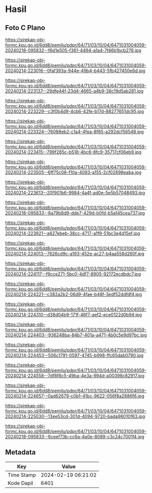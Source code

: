 # Hasil

## Foto C Plano

https://sirekap-obj-formc.kpu.go.id/6dd8/pemilu/pdpr/64/71/03/10/04/6471031004059-20240218-095832--f6d1e505-f361-4494-a1a4-7f46b1bcb276.jpg

https://sirekap-obj-formc.kpu.go.id/6dd8/pemilu/pdpr/64/71/03/10/04/6471031004059-20240214-223016--0faf393a-944e-49b4-b443-5fb427450e6d.jpg

https://sirekap-obj-formc.kpu.go.id/6dd8/pemilu/pdpr/64/71/03/10/04/6471031004059-20240214-223137--29dfe44f-23d4-4665-a4b9-38c19d5ab281.jpg

https://sirekap-obj-formc.kpu.go.id/6dd8/pemilu/pdpr/64/71/03/10/04/6471031004059-20240214-223229--c3f0b4d9-4cb6-42fe-b17d-88277651dc95.jpg

https://sirekap-obj-formc.kpu.go.id/6dd8/pemilu/pdpr/64/71/03/10/04/6471031004059-20240214-223324--76088eb2-c1a4-4fea-8f65-a292dcf56548.jpg

https://sirekap-obj-formc.kpu.go.id/6dd8/pemilu/pdpr/64/71/03/10/04/6471031004059-20240214-223415--799f285c-b518-4bc6-8fc9-35717cf06eb9.jpg

https://sirekap-obj-formc.kpu.go.id/6dd8/pemilu/pdpr/64/71/03/10/04/6471031004059-20240214-223505--6ff75c08-f10a-4093-a155-2cf02698eaba.jpg

https://sirekap-obj-formc.kpu.go.id/6dd8/pemilu/pdpr/64/71/03/10/04/6471031004059-20240214-223613--20f901b6-9984-4a4f-ad0e-5e5b57048493.jpg

https://sirekap-obj-formc.kpu.go.id/6dd8/pemilu/pdpr/64/71/03/10/04/6471031004059-20240218-095833--8a79b8d9-dde7-429d-b0fd-b5a145cea737.jpg

https://sirekap-obj-formc.kpu.go.id/6dd8/pemilu/pdpr/64/71/03/10/04/6471031004059-20240214-223921--a627ebeb-38cc-4717-a1f9-51bc3e4d15ef.jpg

https://sirekap-obj-formc.kpu.go.id/6dd8/pemilu/pdpr/64/71/03/10/04/6471031004059-20240214-224013--7626cd9c-a193-452e-ac27-b4aa558d260f.jpg

https://sirekap-obj-formc.kpu.go.id/6dd8/pemilu/pdpr/64/71/03/10/04/6471031004059-20240214-224117--f9cce271-5bc0-4df7-8905-92172ecdbdc7.jpg

https://sirekap-obj-formc.kpu.go.id/6dd8/pemilu/pdpr/64/71/03/10/04/6471031004059-20240214-224221--c382a2b2-06d9-4fae-b48f-3edf52ddfdf4.jpg

https://sirekap-obj-formc.kpu.go.id/6dd8/pemilu/pdpr/64/71/03/10/04/6471031004059-20240214-224310--d38d04b9-171f-46f7-aef2-ece0122d0b94.jpg

https://sirekap-obj-formc.kpu.go.id/6dd8/pemilu/pdpr/64/71/03/10/04/6471031004059-20240214-224403--936248ba-84b7-401a-a471-4b0c5e9d97bc.jpg

https://sirekap-obj-formc.kpu.go.id/6dd8/pemilu/pdpr/64/71/03/10/04/6471031004059-20240214-224453--506c1791-0597-4745-b998-ffc65dab0790.jpg

https://sirekap-obj-formc.kpu.go.id/6dd8/pemilu/pdpr/64/71/03/10/04/6471031004059-20240214-224558--7df8f8c5-49ba-4e3a-994d-a00398c82917.jpg

https://sirekap-obj-formc.kpu.go.id/6dd8/pemilu/pdpr/64/71/03/10/04/6471031004059-20240214-224657--0ad62679-c0b1-41bc-9622-056f8a2886f6.jpg

https://sirekap-obj-formc.kpu.go.id/6dd8/pemilu/pdpr/64/71/03/10/04/6471031004059-20240214-225030--13ee53cd-301d-4094-9720-bada96010f63.jpg

https://sirekap-obj-formc.kpu.go.id/6dd8/pemilu/pdpr/64/71/03/10/04/6471031004059-20240218-095833--6ceef73b-cc6a-4a0e-8089-c3c24c7001f4.jpg


## Metadata

| Key        | Value               |
| ---------- | ------------------- |
| Time Stamp | 2024-02-19 06:21:02 |
| Kode Dapil | 6401                |



